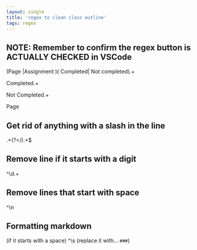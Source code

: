 ```yaml
---
layout: single
title: 'regex to clean class outline'
tags: regex 
---
```


## NOTE: Remember to confirm the regex button is ACTUALLY CHECKED in VSCode

(Page |Assignment )( Completed| Not completed).+


Completed.+

Not Completed.+

Page


## Get rid of anything with a slash in the line
.+(?=/).+$

## Remove line if it starts with a digit

^\d.+

## Remove lines that start with space

^\n

## Formatting markdown
(if it starts with a space)
^\s
(replace it with... `###`)

